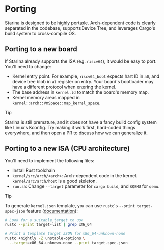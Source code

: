 # Porting

Starina is designed to be highly portable. Arch-dependent code is clearly separated in the codebase, supports Device Tree, and leverages Cargo's build system to cross-compile OS.

## Porting to a new board

If Starina already supports the ISA (e.g. `riscv64`), it would be easy to port. You'll need to change:

- Kernel entry point. For example, `riscv64_boot` expects hart ID in `a0`, and device tree blob in `a1` register on entry. Your board's bootloader may have a different protocol when entering the kernel.
- The base address in `kernel.ld` to match the board's memory map.
- Kernel memory areas mapped in `kernel::arch::VmSpace::map_kernel_space`.

> [!TIP]
>
> Starina is still premature, and it does not have a fancy build config system like Linux's Kconfig. Try making it work first, hard-coded things everywhere, and then open a PR to discuss how we can generalize it.

## Porting to a new ISA (CPU architecture)

You'll need to implement the following files:

- Install Rust toolchain
- `kernel/src/arch/<arch>`: Arch-dependent code in the kernel. `kernel/src/arch/host` is a good skeleton.
- `run.sh`: Change `--target` parameter for `cargo build`, and `$QEMU` for `qemu`.

> [!TIP]
>
> To generate `kernel.json` template, you can use `rustc`'s `--print target-spec-json` feature ([documentation](https://doc.rust-lang.org/rustc/targets/custom.html)):
>
> ```bash
> # Look for a suitable target to use
> rustc --print target-list | grep x86_64
>
> # Print a template target JSON for x86_64-unknown-none
> rustc +nightly -Z unstable-options \
>   --target=x86_64-unknown-none --print target-spec-json
> ```
